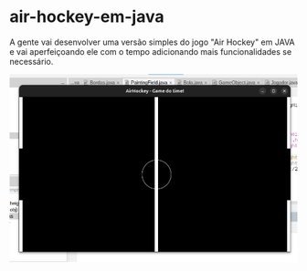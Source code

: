 # air-hockey-em-java
A gente vai desenvolver uma versão simples do jogo "Air Hockey" em JAVA e vai aperfeiçoando ele com o tempo adicionando mais funcionalidades se necessário.

![alt "imagem de exemplo"](field.png)

